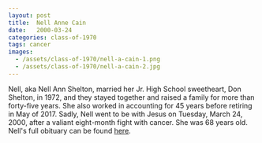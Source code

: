 ```yaml
---
layout: post
title:  Nell Anne Cain
date:   2000-03-24
categories: class-of-1970
tags: cancer
images:
  - /assets/class-of-1970/nell-a-cain-1.png
  - /assets/class-of-1970/nell-a-cain-2.jpg
---
```

Nell, aka Nell Ann Shelton, married her Jr. High School sweetheart, Don Shelton, in 1972, and they stayed together and raised a family for more than forty-five years. She also worked in accounting for 45 years before retiring in May of 2017. Sadly, Nell went to be with Jesus on Tuesday, March 24, 2000, after a valiant eight-month fight with cancer. She was 68 years old. Nell's full obituary can be found [here](https://tinyurl.com/yd5qg2t5).
